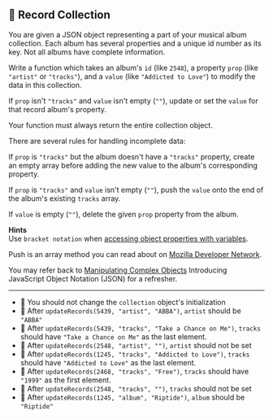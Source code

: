 🚀 Record Collection
--------------------

You are given a JSON object representing a part of your musical album collection. Each album has several properties and a unique id number as its key. Not all albums have complete information.

Write a function which takes an album's `id` (like `2548`), a property `prop` (like `"artist"` or `"tracks"`), and a `value` (like `"Addicted to Love"`) to modify the data in this collection.

If `prop` isn't `"tracks"` and `value` isn't empty (`""`), update or set the `value` for that record album's property.

Your function must always return the entire collection object.

There are several rules for handling incomplete data:

If `prop` is `"tracks"` but the album doesn't have a `"tracks"` property, create an empty array before adding the new value to the album's corresponding property.

If `prop` is `"tracks"` and `value` isn't empty (`""`), push the `value` onto the end of the album's existing `tracks` array.

If `value` is empty (`""`), delete the given `prop` property from the album.

**Hints**  
Use `bracket notation` when [accessing object properties with variables](learn/javascript-algorithms-and-data-structures/basic-javascript/accessing-object-properties-with-variables).

Push is an array method you can read about on [Mozilla Developer Network](https://developer.mozilla.org/en-US/docs/Web/JavaScript/Reference/Global_Objects/Array/push).

You may refer back to [Manipulating Complex Objects](learn/javascript-algorithms-and-data-structures/basic-javascript/manipulating-complex-objects) Introducing JavaScript Object Notation (JSON) for a refresher.

* * *

*   🧪 You should not change the `collection` object's initialization
*   🧪 After `updateRecords(5439, "artist", "ABBA")`, `artist` should be `"ABBA"`
*   🧪 After `updateRecords(5439, "tracks", "Take a Chance on Me")`, `tracks` should have `"Take a Chance on Me"` as the last element.
*   🧪 After `updateRecords(2548, "artist", "")`, `artist` should not be set
*   🧪 After `updateRecords(1245, "tracks", "Addicted to Love")`, `tracks` should have `"Addicted to Love"` as the last element.
*   🧪 After `updateRecords(2468, "tracks", "Free")`, `tracks` should have `"1999"` as the first element.
*   🧪 After `updateRecords(2548, "tracks", "")`, `tracks` should not be set
*   🧪 After `updateRecords(1245, "album", "Riptide")`, `album` should be `"Riptide"`